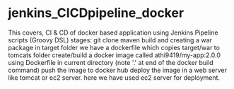 # jenkins_CICDpipeline_docker

This covers, CI & CD of docker based application using Jenkins Pipeline scripts (Groovy DSL)
stages: 
git clone 
maven build and creating a war package in target folder
we have a  dockerfile which copies target/war to tomcats folder
create/build a docker image called athi9419/my-app:2.0.0 using Dockerfile in current directory (note '.' at end of the docker build command)
push the image to docker hub
deploy the image in a web server like tomcat or ec2 server. here we have used ec2 server for deployment.
